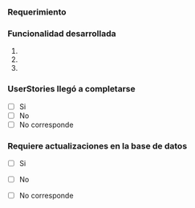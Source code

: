 <!--

PASOS PARA REGISTRAR UN PULL REQUEST
_____________________________________________

1) Escribir el nombre siguiendo estas reglas:
   - Indicar como prefijo el nombre del módulo
   - Si la funcionalidad corresponde a una User Story, el nombre debe coincidir son su título
   - No utilizar la palabra fix ni sus derivados

   Ejemplo: CITAS - Reglas de referencia y contrarreferencia para la carga de solicitudes

2) Seleccionar el proyecto al que pertenece (CITAS, RUP, MPI, ...)
3) Asignar revisores que sean miembros del equipo responsable de revisar el pull request
4) Completar las siguientes secciones:

-->
### Requerimiento
<!-- URL de la User Story, referencia al issue (#1111) o breve descripcion del requerimiento -->

### Funcionalidad desarrollada 
<!-- Describir que se desarrollo -->
1. 
2. 
3. 


### UserStories llegó a completarse
<!-- Marca con una X la casilla correcta-->
- [ ] Si
- [ ] No
- [ ] No corresponde

### Requiere actualizaciones en la base de datos
<!-- Marca con una X la casilla correcta-->
<!-- Indique el cambio en caso afirmativo, agradecemos si es en forma de comando en mongo además de una explicación -->
- [ ] Si
- [ ] No
- [ ] No corresponde


<!-- Agregar captura de pantalla, si fuera relevante  -->


<!-- Código relevante 
  ```
  (pegar código aquí)  
  ``` 
-->
